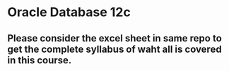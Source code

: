 # Oracle Database 12c

## Please consider the excel sheet in same repo to get the complete syllabus of waht all is covered in this course.
